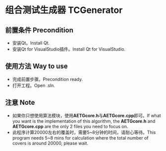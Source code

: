 # 组合测试生成器 TCGenerator
## 前置条件 Precondition
+ 安装Qt。Install Qt.
+ 安装Qt for VisualStudio插件。Install Qt for VisualStudio.
## 使用方法 Way to use
+ 完成前置步骤。Precondition ready.
+ 打开工程。Open .sln.
## 注意 Note
+ 如果你只想使用算法模块，使用**AETGcore.h**与**AETGcore.cpp**即可。If what you want is the implementation of this algorithm, the **AETGcore.h** and **AETGcore.cpp** are the only 2 files you need to focus on.
+ 此程序计算20000左右的覆盖时，需要5\~8分钟的时间，请耐心等待。This program needs 5\~8 mins for calculation where the total number of covers is around 20000, please wait.
